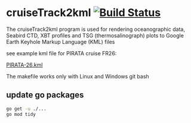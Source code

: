 # cruiseTrack2kml [![Build Status](https://travis-ci.com/jgrelet/cruiseTrack2kml.svg?branch=master)](https://app.travis-ci.com/github/jgrelet/cruiseTrack2kml)

The cruiseTrack2kml program is used for rendering oceanographic data, Seabird CTD, XBT profiles and TSG (thermosalinograph) plots to Google Earth Keyhole Markup Language (KML) files

see example kml file for PIRATA cruise FR26:

[PIRATA-26.kml](http://www.brest.ird.fr/pirata/images/cruise_tracks/pirata-fr26.kml)

The makefile works only with Linux and Windows git bash

## update go packages

```bash
go get -u ./...
go mod tidy
```
